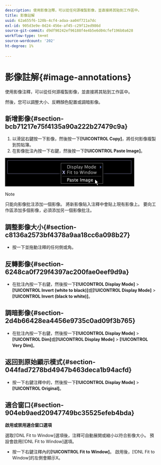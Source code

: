 ```yaml
---
description: 使用影像注釋，可以從任何源複製影像，並直接將其貼到工作區中。
title: 影像註解
uuid: 62a655f6-120b-4cf4-adaa-aa04f721a7dc
exl-id: 905d3e9e-0d24-456e-af45-c29f12ed986d
source-git-commit: d9df90242ef96188f4e4b5e6d04cfef196b0a628
workflow-type: tm+mt
source-wordcount: '202'
ht-degree: 1%

---
```


# 影像註解{#image-annotations}

使用影像注釋，可以從任何源複製影像，並直接將其貼到工作區中。

然後，您可以調整大小、反轉顏色配置或調暗影像。

## 新增影像{#section-bcb71217e75f4135a90a222b27479c9a}

1. 以滑鼠右鍵按一下影像，然後按一下&#x200B;**[!UICONTROL Copy]**，將任何影像複製到剪貼簿。
1. 在影像批注內按一下右鍵，然後按一下&#x200B;**[!UICONTROL Paste Image]**。

![](assets/mnu_Image_Paste.png)

>[!NOTE]
>
>只能向影像批注添加一個影像。 將新影像貼入注釋中會貼上現有影像上。 要向工作區添加多個影像，必須添加另一個影像批注。

## 調整影像大小{#section-c8136a2573bf4378a9aa18cc6a098b27}

* 按一下並拖動注釋的任何側或角。

## 反轉影像{#section-6248ca0f729f4397ac200fae0eef9d9a}

* 在批注內按一下右鍵，然後按一下&#x200B;**[!UICONTROL Display Mode]** > **[!UICONTROL Invert (white to black)]**&#x200B;或&#x200B;**[!UICONTROL Display Mode]** > **[!UICONTROL Invert (black to white)]**。

## 調暗影像{#section-2d4b66428ea4456e9735c0ad09f3b765}

* 在批注內按一下右鍵，然後按一下&#x200B;**[!UICONTROL Display Mode]** > **[!UICONTROL Dim]**&#x200B;或&#x200B;**[!UICONTROL Display Mode]** > **[!UICONTROL Very Dim]**。

## 返回到原始顯示模式{#section-044fad7278bd4947b463deca1b94acfd}

* 按一下右鍵注釋中的，然後按一下&#x200B;**[!UICONTROL Display Mode]** > **[!UICONTROL Original]**。

## 適合窗口{#section-904eb9aed20947749bc35525efeb4bda}

**啟用或禁用適合窗口選項**

選取[!DNL Fit to Window]選項後，注釋可自動展開或縮小以符合影像大小。 預設會啟用[!DNL Fit to Window]選項。

* 按一下右鍵注釋內的&#x200B;**[!UICONTROL Fit to Window]**。 啟用後，[!DNL Fit to Window]的左側會顯示X。
